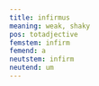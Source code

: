 ```yaml
---
title: infirmus
meaning: weak, shaky
pos: totadjective
femstem: infirm
femend: a
neutstem: infirm
neutend: um
---
```

